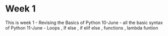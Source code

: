 # Week 1 

This is week 1 - Revising the Basics of Python 
10-June - all the basic syntax of Python 
11-June - Loops , If else , if elif else , functions , lambda funtion 
